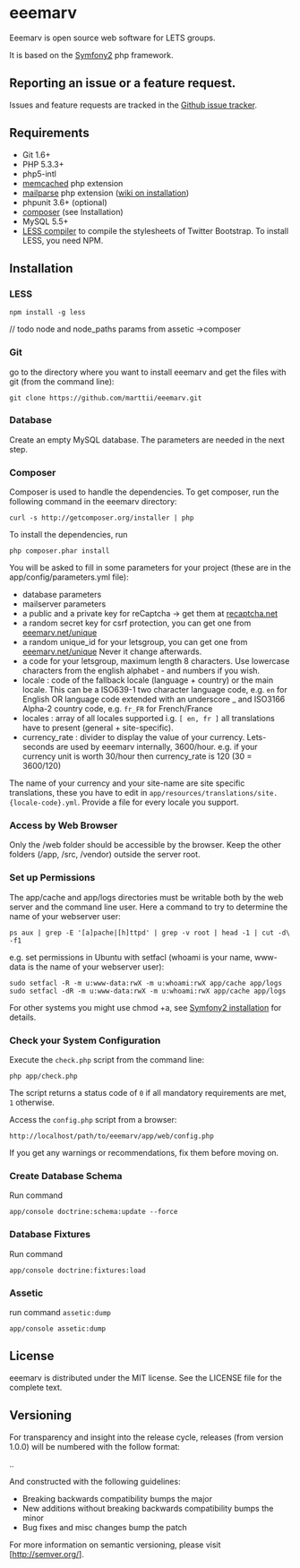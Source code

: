 eeemarv
======

Eeemarv is open source web software for LETS groups. 

It is based on the [Symfony2](http://symfony.com/) php framework. 



Reporting an issue or a feature request.
---------------------------------------

Issues and feature requests are tracked in the [Github issue tracker](https://github.com/marttii/eeemarv/issues).


Requirements
-------------

  * Git 1.6+
  * PHP 5.3.3+
  * php5-intl
  * [memcached](http://php.net/manual/en/memcached.installation.php) php extension 
  * [mailparse](http://pecl.php.net/package/mailparse) php extension ([wiki on installation](http://wiki.cerbweb.com/Installing_PHP_Mailparse))
  * phpunit 3.6+ (optional)
  * [composer](http://getcomposer.org/) (see Installation)
  * MySQL 5.5+
  * [LESS compiler](http://www.lesscss.org/) to compile the stylesheets of Twitter Bootstrap. To install LESS, you need NPM.  


Installation
--------------

### LESS

    npm install -g less

// todo node and node_paths params from assetic ->composer

### Git  

go to the directory where you want to install eeemarv and get the files with git (from the command line):

    git clone https://github.com/marttii/eeemarv.git

### Database 

Create an empty MySQL database. The parameters are needed in the next step. 

### Composer 

Composer is used to handle the dependencies. 
To get composer, run the following command in the eeemarv directory:

    curl -s http://getcomposer.org/installer | php

To install the dependencies, run

    php composer.phar install
    
You will be asked to fill in some parameters for your project (these are in the app/config/parameters.yml file):

  * database parameters
  * mailserver parameters
  * a public and a private key for reCaptcha -> get them at [recaptcha.net](http://recaptcha.net)
  * a random secret key for csrf protection, you can get one from [eeemarv.net/unique](http://eeemarv.net/unique) 
  * a random unique_id for your letsgroup, you can get one from [eeemarv.net/unique](http://eeemarv.net/unique) Never it change afterwards.
  * a code for your letsgroup, maximum length 8 characters. Use lowercase characters from the english alphabet - and numbers if you wish.
  * locale : code of the fallback locale (language + country) or the main locale. This can be a ISO639-1 two character language code, e.g. `en` for English OR language code extended with an underscore _ and ISO3166 Alpha-2 country code, e.g. `fr_FR` for French/France
  * locales : array of all locales supported i.g. `[ en, fr ]` all translations have to present (general + site-specific).
  * currency_rate : divider to display the value of your currency. Lets-seconds are used by eeemarv internally, 3600/hour. e.g. if your currency unit is worth 30/hour then currency_rate is 120 (30 = 3600/120)    
	
The name of your currency and your site-name are site specific translations, these you have to edit in `app/resources/translations/site.{locale-code}.yml`. Provide a file for every locale you support.

### Access by Web Browser

Only the /web folder should be accessible by the browser.
Keep the other folders (/app, /src, /vendor) outside the server root.

### Set up Permissions

The app/cache and app/logs directories must be writable both by the web server and the command line user. 
Here a command to try to determine the name of your webserver user:

    ps aux | grep -E '[a]pache|[h]ttpd' | grep -v root | head -1 | cut -d\  -f1

e.g. set permissions in Ubuntu with setfacl (whoami is your name, www-data is the name of your webserver user):

    sudo setfacl -R -m u:www-data:rwX -m u:whoami:rwX app/cache app/logs
    sudo setfacl -dR -m u:www-data:rwX -m u:whoami:rwX app/cache app/logs

For other systems you might use chmod +a, see [Symfony2 installation](http://symfony.com/doc/2.3/book/installation.html) for details.


### Check your System Configuration

Execute the `check.php` script from the command line:

    php app/check.php

The script returns a status code of `0` if all mandatory requirements are met,
`1` otherwise.

Access the `config.php` script from a browser:

    http://localhost/path/to/eeemarv/app/web/config.php

If you get any warnings or recommendations, fix them before moving on.

### Create Database Schema 

Run command 

    app/console doctrine:schema:update --force

### Database Fixtures

Run command

	app/console doctrine:fixtures:load

### Assetic 

run command `assetic:dump`  

    app/console assetic:dump



License
---------------
eeemarv is distributed under the MIT license. See the LICENSE file for the complete text.


Versioning
--------------

For transparency and insight into the release cycle, releases (from version 1.0.0) will be numbered with the follow format:

<major>.<minor>.<patch>

And constructed with the following guidelines:

  * Breaking backwards compatibility bumps the major
  * New additions without breaking backwards compatibility bumps the minor
  * Bug fixes and misc changes bump the patch

For more information on semantic versioning, please visit [http://semver.org/].



